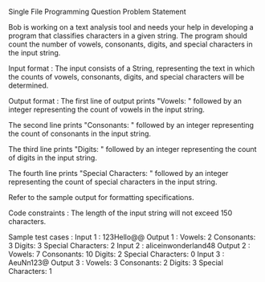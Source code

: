 Single File Programming Question
Problem Statement



Bob is working on a text analysis tool and needs your help in developing a program that classifies characters in a given string. The program should count the number of vowels, consonants, digits, and special characters in the input string.

Input format :
The input consists of a String, representing the text in which the counts of vowels, consonants, digits, and special characters will be determined.

Output format :
The first line of output prints "Vowels: " followed by an integer representing the count of vowels in the input string.

The second line prints "Consonants: " followed by an integer representing the count of consonants in the input string.

The third line prints "Digits: " followed by an integer representing the count of digits in the input string.

The fourth line prints "Special Characters: " followed by an integer representing the count of special characters in the input string.



Refer to the sample output for formatting specifications.

Code constraints :
The length of the input string will not exceed 150 characters.

Sample test cases :
Input 1 :
123Hello@@
Output 1 :
Vowels: 2
Consonants: 3
Digits: 3
Special Characters: 2
Input 2 :
aliceinwonderland48
Output 2 :
Vowels: 7
Consonants: 10
Digits: 2
Special Characters: 0
Input 3 :
AeuNn123@
Output 3 :
Vowels: 3
Consonants: 2
Digits: 3
Special Characters: 1